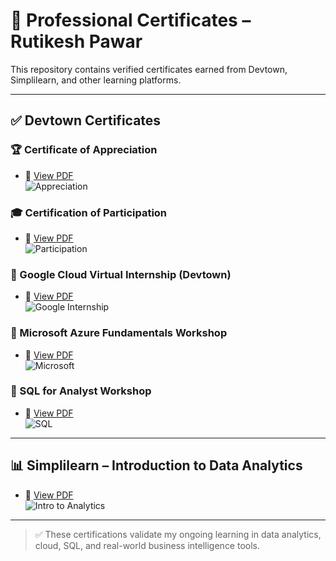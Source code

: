 # 📜 Professional Certificates – Rutikesh Pawar

This repository contains verified certificates earned from Devtown, Simplilearn, and other learning platforms.

---

## ✅ Devtown Certificates

### 🏆 Certificate of Appreciation  
- 🔗 [View PDF](./devtown_appreciation.pdf)  
![Appreciation](./devtown_appreciation.jpeg)

### 🎓 Certification of Participation  
- 🔗 [View PDF](./devtown_participation.pdf)  
![Participation](./devtown_participation.jpeg)

### 💼 Google Cloud Virtual Internship (Devtown)  
- 🔗 [View PDF](./devtown_google.pdf)  
![Google Internship](./devtown_google.jpeg)

### 🧠 Microsoft Azure Fundamentals Workshop  
- 🔗 [View PDF](./devtown_microsoft.pdf)  
![Microsoft](./devtown_microsoft.jpeg)

### 🧾 SQL for Analyst Workshop  
- 🔗 [View PDF](./devtown_sql_analyst.pdf)  
![SQL](./devtown_sql_analyst.jpeg)

---

## 📊 Simplilearn – Introduction to Data Analytics  
- 🔗 [View PDF](./simplilearn_intro_data_analytics.pdf)  
![Intro to Analytics](./simplilearn_intro_data_analytics.jpeg)

---

> ✅ These certifications validate my ongoing learning in data analytics, cloud, SQL, and real-world business intelligence tools.
